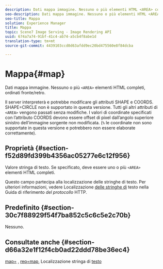 ```yaml
---
description: Dati mappa immagine. Nessuno o più elementi HTML <AREA> completi, ordinati fronte/retro.
seo-description: Dati mappa immagine. Nessuno o più elementi HTML <AREA> completi, ordinati fronte/retro.
seo-title: Mappa
solution: Experience Manager
title: Mappa
topic: Scene7 Image Serving - Image Rendering API
uuid: 674a7a74-91bf-41c4-ab74-a5cb4f8abe1d
translation-type: tm+mt
source-git-commit: 4439103ccd0d63afdd9ec20bd475560e8f84dcba

---
```



# Mappa{#map}

Dati mappa immagine. Nessuno o più `<AREA>` elementi HTML completi, ordinati fronte/retro.

Il server interpreterà e potrebbe modificare gli attributi SHAPE e COORDS. SHAPE=CIRCLE non è supportato in questa versione. Tutti gli altri attributi di `<AREA>` vengono passati senza modifiche. I valori di coordinate specificati con l’attributo COORDS devono essere offset di pixel dall’angolo superiore sinistro dell’immagine sorgente non modificata. (`%` le coordinate non sono supportate in questa versione e potrebbero non essere elaborate correttamente).

## Proprietà {#section-f52d89fd399b4356ac05277e6c12f956}

Valore stringa di testo. Se specificato, deve essere uno o più `<AREA>` elementi HTML completi.

Questo campo partecipa alla localizzazione delle stringhe di testo. Per ulteriori informazioni, vedere Localizzazione [delle stringhe di](/help/aem-is-ir-api/is-api/http-ref/image-serving-api-ref/c-http-protocol-reference/c-syntax-and-features/r-text-string-localization.md) testo nella Guida di riferimento *del protocollo* HTTP.

## Predefinito {#section-30c7f88929f54f7ba852c5c6c5e2c70b}

Nessuno.

## Consultate anche {#section-d66a32e1f12f4cb0ad22ddd78be36ec4}

[map=](/help/aem-is-ir-api/is-api/http-ref/image-serving-api-ref/c-http-protocol-reference/c-command-reference/r-map.md) , [req=map](/help/aem-is-ir-api/is-api/http-ref/image-serving-api-ref/c-http-protocol-reference/c-command-reference/r-req/r-req.md), Localizzazione stringa di [testo](/help/aem-is-ir-api/is-api/http-ref/image-serving-api-ref/c-http-protocol-reference/c-syntax-and-features/r-text-string-localization.md)
